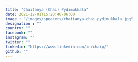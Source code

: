 ```yaml
---
title: "Chaitanya (Chai) Pydimukkala"
date: 2021-12-01T15:20:40-06:00
image : "/images/speakers/chaitanya-chai-pydimukkala.jpg"
designation : ""
country: ""
facebook: ""
instagram: ""
twitter: ""
linkedin: "https://www.linkedin.com/in/chaip/"
github: ""
---
```

